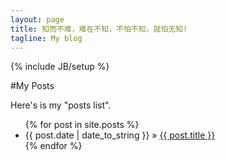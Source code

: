 ```yaml
---
layout: page
title: 知而不难，难在不知，不怕不知，就怕无知!
tagline: My blog
---
```

{% include JB/setup %}

    
#My Posts

Here's is my "posts list".

<ul class="posts">
  {% for post in site.posts %}
    <li><span>{{ post.date | date_to_string }}</span> &raquo; <a href="{{ BASE_PATH }}{{ post.url }}">{{ post.title }}</a></li>
  {% endfor %}
</ul>



